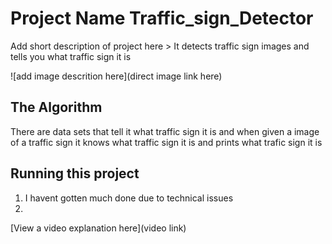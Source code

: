 # Project Name Traffic_sign_Detector

 Add short description of project here > It detects traffic sign images and tells you what traffic sign it is

![add image descrition here](direct image link here)

## The Algorithm

There are data sets that tell it what traffic sign it is and when given a image of a traffic sign it knows what traffic sign it is and prints what trafic sign it is

## Running this project

1. I havent gotten much done due to technical issues
2. 

[View a video explanation here](video link)
